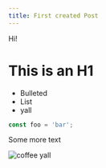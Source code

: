 ```yaml
---
title: First created Post
---
```


Hi!

# This is an H1

* Bulleted
* List
* yall

```typescript
const foo = 'bar';

```

Some more text

![coffee yall](/coffee-2179028_1280.jpg "coffee yall")
